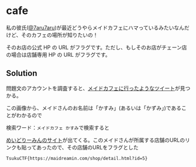 # cafe
私の彼氏([@7aru7aru](https://twitter.com/7aru7aru))が最近どうやらメイドカフェにハマっているみたいなんだけど、そのカフェの場所が知りたいの！

そのお店の公式 HP の URL がフラグです。ただし、もしそのお店がチェーン店の場合は店舗専用 HP の URL がフラグです。

## Solution
問題文のアカウントを調査すると、[メイドカフェに行ったようなツイート](https://twitter.com/7aru7aru/status/1417812451085586437?s=20)が見つかる。

この画像から、メイドさんのお名前は「かすみ」(あるいは「かずみ」)であることがわかるので

検索ワード：`メイドカフェ かすみ`で検索すると

[めいどりーみんのサイト](https://maidreamin.com/cast/maid/detail.html?id=1799)が出てくる。このメイドさんが所属する店舗のURLのリンクも貼ってあったので、その店舗のURLをフラグとした

`TsukuCTF{https://maidreamin.com/shop/detail.html?id=5}`